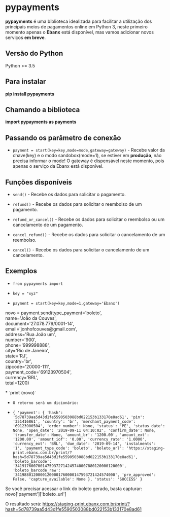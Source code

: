 # pypayments

**pypayments** é uma biblioteca idealizada para facilitar a utilização dos principais meios de pagamentos online em Python 3, neste primeiro momento apenas o **Ebanx** está disponível, mas vamos adicionar novos serviços **em breve**.

## Versão do Python

Python >= 3.5

## Para instalar

**pip install pypayments**

## Chamando a biblioteca

**import pypayments as payments**

## Passando os parâmetro de conexão

* `payment = start(key=key,mode=mode,gateway=gateway)` - Recebe valor da chave(key) e o modo sandobox(mode=1), se estiver em **produção**, não precisa informar o mode! O gateway é dispensável neste momento, pois apenas o serviço da Ebanx está disponível.

## Funções disponíveis

* `send()` - Recebe os dados para solicitar o pagamento.

* `refund()` - Recebe os dados para solicitar o reembolso de um pagamento.

* `refund_or_cancel()` - Recebe os dados para solicitar o reembolso ou um cancelamento de um pagamento.

* `cancel_refund()` - Recebe os dados para solicitar o cancelamento de um reembolso.

* `cancel()` - Recebe os dados para solicitar o cancelamento de um cancelamento.

## Exemplos

* `from pypayments import`

* `key = "xyz"`

* `payment = start(key=key,mode=1,gateway='Ebanx')`



<p>
novo = payment.send(type_payment='boleto',<br />
                    name='João da Couves', <br />
                    document='27.078.779/0001-14',<br />
                    email='jonhofcouves@gmail.com', <br />
                    address='Rua João um', <br />
                    number='900', <br />
                    phone='999998888',<br />
                    city='Rio de Janeiro',<br />
                    state='RJ',<br />
                    country='br',<br />
                    zipcode='20000-111',<br />
                    payment_code='69123970504',<br />
                    currency='BRL',<br />
                    total=1200)<br />
</p>
* `print (novo)`

* `O retorno será um dicionário:`

* `{
  'payment': {
    'hash': '5d78739aa5d43d1fe5590503088bd022153b133170e8ad61',
    'pin': '351416861',
    'country': 'br',
    'merchant_payment_code': '69123900504',
    'order_number': None,
    'status': 'PE',
    'status_date': None,
    'open_date': '2019-09-11 04:10:02',
    'confirm_date': None,
    'transfer_date': None,
    'amount_br': '1200.00',
    'amount_ext': '1200.00',
    'amount_iof': '0.00',
    'currency_rate': '1.0000',
    'currency_ext': 'BRL',
    'due_date': '2019-09-14',
    'instalments': '1',
    'payment_type_code': 'boleto',
    'boleto_url': 'https://staging-print.ebanx.com.br/print/?hash=5d78739aa5d43d1fe5590503088bd022153b133170e8ad61',
    'boleto_barcode': '34191760070014759372714245740007880120000120000',
    'boleto_barcode_raw': '34198801200001200001760000147593721424574000',
    'pre_approved': False,
    'capture_available': None
  },
  'status': 'SUCCESS'
}`

Se você precisar acessar o link do boleto gerado, basta capturar: novo['payment']['boleto_url']

O resultado será: https://staging-print.ebanx.com.br/print/?hash=5d78739aa5d43d1fe5590503088bd022153b133170e8ad61
